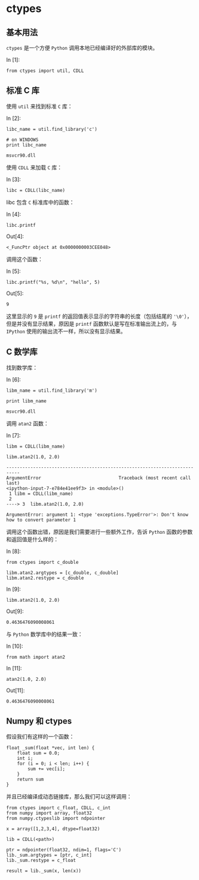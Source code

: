 # ctypes

## 基本用法

`ctypes` 是一个方便 `Python` 调用本地已经编译好的外部库的模块。

In [1]:

```
from ctypes import util, CDLL

```

## 标准 C 库

使用 `util` 来找到标准 `C` 库：

In [2]:

```
libc_name = util.find_library('c')

# on WINDOWS
print libc_name

```

```
msvcr90.dll

```

使用 `CDLL` 来加载 `C` 库：

In [3]:

```
libc = CDLL(libc_name)

```

libc 包含 `C` 标准库中的函数：

In [4]:

```
libc.printf

```

Out[4]:

```
<_FuncPtr object at 0x0000000003CEE048>
```

调用这个函数：

In [5]:

```
libc.printf("%s, %d\n", "hello", 5)

```

Out[5]:

```
9
```

这里显示的 `9` 是 `printf` 的返回值表示显示的字符串的长度（包括结尾的 `'\0'`），但是并没有显示结果，原因是 `printf` 函数默认是写在标准输出流上的，与 `IPython` 使用的输出流不一样，所以没有显示结果。

## C 数学库

找到数学库：

In [6]:

```
libm_name = util.find_library('m')

print libm_name

```

```
msvcr90.dll

```

调用 `atan2` 函数：

In [7]:

```
libm = CDLL(libm_name)

libm.atan2(1.0, 2.0)

```

```
---------------------------------------------------------------------------
ArgumentError                             Traceback (most recent call last)
<ipython-input-7-e784e41ee9f3> in <module>()
 1 libm = CDLL(libm_name)
 2 
----> 3  libm.atan2(1.0, 2.0)

ArgumentError: argument 1: <type 'exceptions.TypeError'>: Don't know how to convert parameter 1
```

调用这个函数出错，原因是我们需要进行一些额外工作，告诉 `Python` 函数的参数和返回值是什么样的：

In [8]:

```
from ctypes import c_double

libm.atan2.argtypes = [c_double, c_double]
libm.atan2.restype = c_double

```

In [9]:

```
libm.atan2(1.0, 2.0)

```

Out[9]:

```
0.4636476090008061
```

与 `Python` 数学库中的结果一致：

In [10]:

```
from math import atan2

```

In [11]:

```
atan2(1.0, 2.0)

```

Out[11]:

```
0.4636476090008061
```

## Numpy 和 ctypes

假设我们有这样的一个函数：

```
float _sum(float *vec, int len) {
    float sum = 0.0;
    int i;
    for (i = 0; i < len; i++) {
        sum += vec[i];
    }
    return sum
}

```

并且已经编译成动态链接库，那么我们可以这样调用：

```
from ctypes import c_float, CDLL, c_int
from numpy import array, float32
from numpy.ctypeslib import ndpointer

x = array([1,2,3,4], dtype=float32)

lib = CDLL(<path>)

ptr = ndpointer(float32, ndim=1, flags='C')
lib._sum.argtypes = [ptr, c_int]
lib._sum.restype = c_float

result = lib._sum(x, len(x))

```